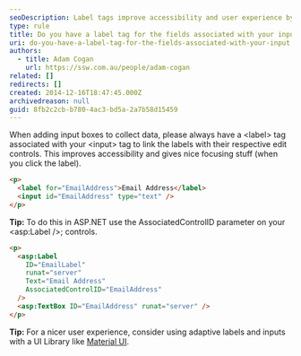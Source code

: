 ```yaml
---
seoDescription: Label tags improve accessibility and user experience by linking edit controls to their respective fields.
type: rule
title: Do you have a label tag for the fields associated with your input?
uri: do-you-have-a-label-tag-for-the-fields-associated-with-your-input
authors:
  - title: Adam Cogan
    url: https://ssw.com.au/people/adam-cogan
related: []
redirects: []
created: 2014-12-16T18:47:45.000Z
archivedreason: null
guid: 8fb2c2cb-b780-4ac3-bd5a-2a7b58d15459
---
```


When adding input boxes to collect data, please always have a \<label\> tag associated with your \<input\> tag to link the labels with their respective edit controls. This improves accessibility and gives nice focusing stuff (when you click the label).

<!--endintro-->

```html
<p>
  <label for="EmailAddress">Email Address</label>
  <input id="EmailAddress" type="text" />
</p>
```

**Tip:** To do this in ASP.NET use the AssociatedControlID parameter on your \<asp:Label /\>; controls.

```html
<p>
  <asp:Label
    ID="EmailLabel"
    runat="server"
    Text="Email Address"
    AssociatedControlID="EmailAddress"
  />
  <asp:TextBox ID="EmailAddress" runat="server" />
</p>
```

**Tip:** For a nicer user experience, consider using adaptive labels and inputs with a UI Library like [Material UI](https://material-ui.com/components/text-fields/).
